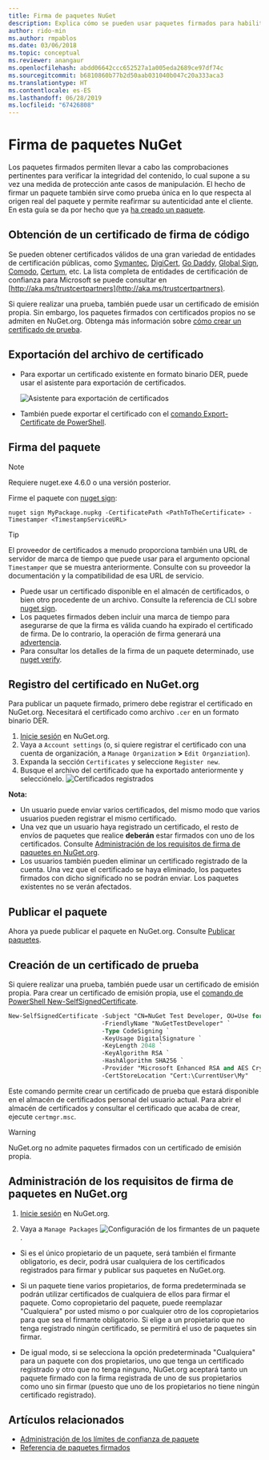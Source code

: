 ```yaml
---
title: Firma de paquetes NuGet
description: Explica cómo se pueden usar paquetes firmados para habilitar la comprobación de integridad del contenido.
author: rido-min
ms.author: rmpablos
ms.date: 03/06/2018
ms.topic: conceptual
ms.reviewer: anangaur
ms.openlocfilehash: abdd06642ccc652527a1a005eda2689ce97df74c
ms.sourcegitcommit: b6810860b77b2d50aab031040b047c20a333aca3
ms.translationtype: HT
ms.contentlocale: es-ES
ms.lasthandoff: 06/28/2019
ms.locfileid: "67426808"
---
```

# <a name="signing-nuget-packages"></a>Firma de paquetes NuGet

Los paquetes firmados permiten llevar a cabo las comprobaciones pertinentes para verificar la integridad del contenido, lo cual supone a su vez una medida de protección ante casos de manipulación. El hecho de firmar un paquete también sirve como prueba única en lo que respecta al origen real del paquete y permite reafirmar su autenticidad ante el cliente. En esta guía se da por hecho que ya [ha creado un paquete](creating-a-package.md).

## <a name="get-a-code-signing-certificate"></a>Obtención de un certificado de firma de código

Se pueden obtener certificados válidos de una gran variedad de entidades de certificación públicas, como [Symantec](https://trustcenter.websecurity.symantec.com/process/trust/productOptions?productType=SoftwareValidationClass3), [DigiCert](https://www.digicert.com/code-signing/), [Go Daddy](https://www.godaddy.com/web-security/code-signing-certificate), [Global Sign](https://www.globalsign.com/en/code-signing-certificate/), [Comodo](https://www.comodo.com/e-commerce/code-signing/code-signing-certificate.php), [Certum](https://www.certum.eu/certum/cert,offer_en_open_source_cs.xml), etc. La lista completa de entidades de certificación de confianza para Microsoft se puede consultar en [http://aka.ms/trustcertpartners](http://aka.ms/trustcertpartners).

Si quiere realizar una prueba, también puede usar un certificado de emisión propia. Sin embargo, los paquetes firmados con certificados propios no se admiten en NuGet.org. Obtenga más información sobre [cómo crear un certificado de prueba](#create-a-test-certificate).

## <a name="export-the-certificate-file"></a>Exportación del archivo de certificado

* Para exportar un certificado existente en formato binario DER, puede usar el asistente para exportación de certificados.

  ![Asistente para exportación de certificados](../reference/media/CertificateExportWizard.png)

* También puede exportar el certificado con el [comando Export-Certificate de PowerShell](/powershell/module/pkiclient/export-certificate).

## <a name="sign-the-package"></a>Firma del paquete

> [!note]
> Requiere nuget.exe 4.6.0 o una versión posterior.

Firme el paquete con [nuget sign](../tools/cli-ref-sign.md):

```cli
nuget sign MyPackage.nupkg -CertificatePath <PathToTheCertificate> -Timestamper <TimestampServiceURL>
```

> [!Tip]
> El proveedor de certificados a menudo proporciona también una URL de servidor de marca de tiempo que puede usar para el argumento opcional `Timestamper` que se muestra anteriormente. Consulte con su proveedor la documentación y la compatibilidad de esa URL de servicio.

* Puede usar un certificado disponible en el almacén de certificados, o bien otro procedente de un archivo. Consulte la referencia de CLI sobre [nuget sign](../tools/cli-ref-sign.md).
* Los paquetes firmados deben incluir una marca de tiempo para asegurarse de que la firma es válida cuando ha expirado el certificado de firma. De lo contrario, la operación de firma generará una [advertencia](../reference/errors-and-warnings/NU3002.md).
* Para consultar los detalles de la firma de un paquete determinado, use [nuget verify](../tools/cli-ref-verify.md).

## <a name="register-the-certificate-on-nugetorg"></a>Registro del certificado en NuGet.org

Para publicar un paquete firmado, primero debe registrar el certificado en NuGet.org. Necesitará el certificado como archivo `.cer` en un formato binario DER.

1. [Inicie sesión](https://www.nuget.org/users/account/LogOn?returnUrl=%2F) en NuGet.org.
1. Vaya a `Account settings` (o, si quiere registrar el certificado con una cuenta de organización, a `Manage Organization` **>** `Edit Organziation`).
1. Expanda la sección `Certificates` y seleccione `Register new`.
1. Busque el archivo del certificado que ha exportado anteriormente y selecciónelo.
  ![Certificados registrados](../reference/media/registered-certs.png)

**Nota:**
* Un usuario puede enviar varios certificados, del mismo modo que varios usuarios pueden registrar el mismo certificado.
* Una vez que un usuario haya registrado un certificado, el resto de envíos de paquetes que realice **deberán** estar firmados con uno de los certificados. Consulte [Administración de los requisitos de firma de paquetes en NuGet.org](#manage-signing-requirements-for-your-package-on-nugetorg).
* Los usuarios también pueden eliminar un certificado registrado de la cuenta. Una vez que el certificado se haya eliminado, los paquetes firmados con dicho significado no se podrán enviar. Los paquetes existentes no se verán afectados.

## <a name="publish-the-package"></a>Publicar el paquete

Ahora ya puede publicar el paquete en NuGet.org. Consulte [Publicar paquetes](../nuget-org/Publish-a-package.md).

## <a name="create-a-test-certificate"></a>Creación de un certificado de prueba

Si quiere realizar una prueba, también puede usar un certificado de emisión propia. Para crear un certificado de emisión propia, use el [comando de PowerShell New-SelfSignedCertificate](/powershell/module/pkiclient/new-selfsignedcertificate).

```ps
New-SelfSignedCertificate -Subject "CN=NuGet Test Developer, OU=Use for testing purposes ONLY" `
                          -FriendlyName "NuGetTestDeveloper" `
                          -Type CodeSigning `
                          -KeyUsage DigitalSignature `
                          -KeyLength 2048 `
                          -KeyAlgorithm RSA `
                          -HashAlgorithm SHA256 `
                          -Provider "Microsoft Enhanced RSA and AES Cryptographic Provider" `
                          -CertStoreLocation "Cert:\CurrentUser\My" 
```

Este comando permite crear un certificado de prueba que estará disponible en el almacén de certificados personal del usuario actual. Para abrir el almacén de certificados y consultar el certificado que acaba de crear, ejecute `certmgr.msc`.

> [!Warning]
> NuGet.org no admite paquetes firmados con un certificado de emisión propia.

## <a name="manage-signing-requirements-for-your-package-on-nugetorg"></a>Administración de los requisitos de firma de paquetes en NuGet.org
1. [Inicie sesión](https://www.nuget.org/users/account/LogOn?returnUrl=%2F) en NuGet.org.

1. Vaya a `Manage Packages` 
   ![Configuración de los firmantes de un paquete](../reference/media/configure-package-signers.png).

* Si es el único propietario de un paquete, será también el firmante obligatorio, es decir, podrá usar cualquiera de los certificados registrados para firmar y publicar sus paquetes en NuGet.org.

* Si un paquete tiene varios propietarios, de forma predeterminada se podrán utilizar certificados de cualquiera de ellos para firmar el paquete. Como copropietario del paquete, puede reemplazar "Cualquiera" por usted mismo o por cualquier otro de los copropietarios para que sea el firmante obligatorio. Si elige a un propietario que no tenga registrado ningún certificado, se permitirá el uso de paquetes sin firmar. 

* De igual modo, si se selecciona la opción predeterminada "Cualquiera" para un paquete con dos propietarios, uno que tenga un certificado registrado y otro que no tenga ninguno, NuGet.org aceptará tanto un paquete firmado con la firma registrada de uno de sus propietarios como uno sin firmar (puesto que uno de los propietarios no tiene ningún certificado registrado).

## <a name="related-articles"></a>Artículos relacionados

- [Administración de los límites de confianza de paquete](../consume-packages/installing-signed-packages.md)
- [Referencia de paquetes firmados](../reference/Signed-Packages-Reference.md)
